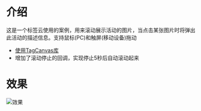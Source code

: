 # 介绍
这是一个标签云使用的案例，用来滚动展示活动的图片，当点击某张图片时将弹出此活动的描述信息。支持鼠标(PC)和触屏(移动设备)拖动
- [使用TagCanvas库](https://note.youdao.com/)
- 增加了滚动停止的回调，实现停止5秒后自动滚动起来
# 效果
![效果](https://raw.githubusercontent.com/zlyyy/tagcanvas-practice/master/img/1.gif)